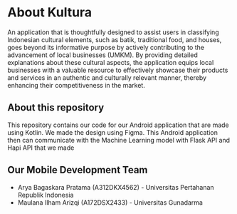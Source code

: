 # About Kultura

An application that is thoughtfully designed to assist users in classifying Indonesian cultural elements, such as batik, traditional food, and houses, goes beyond its informative purpose by actively contributing to the advancement of local businesses (UMKM). By providing detailed explanations about these cultural aspects, the application equips local businesses with a valuable resource to effectively showcase their products and services in an authentic and culturally relevant manner, thereby enhancing their competitiveness in the market.

## About this repository

This repository contains our code for our Android application that are made using Kotlin.
We made the design using Figma. This Android application then can communicate with the Machine Learning model with Flask API and Hapi API that we made

## Our Mobile Development Team

- Arya Bagaskara Pratama (A312DKX4562) - Universitas Pertahanan Republik Indonesia
- Maulana Ilham Arizqi (A172DSX2433) - Universitas Gunadarma
